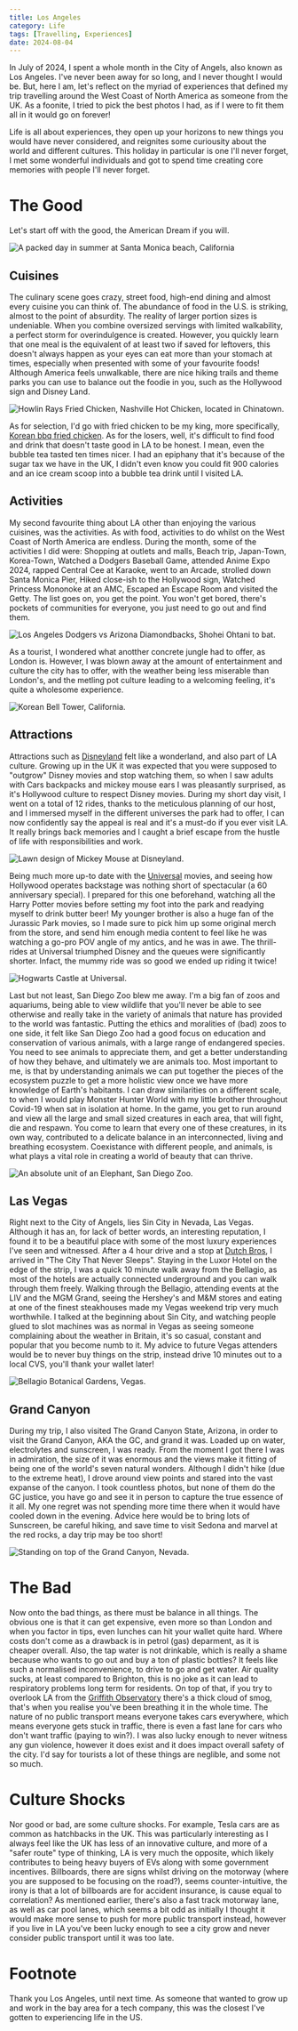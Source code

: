 ```yaml
---
title: Los Angeles
category: Life
tags: [Travelling, Experiences]
date: 2024-08-04
---
```


In July of 2024, I spent a whole month in the City of Angels, also known as Los Angeles. I've never been away for so long, and I never thought I would be. But, here I am, let's reflect on the myriad of experiences that defined my trip travelling around the West Coast of North America as someone from the UK. As a foonite, I tried to pick the best photos I had, as if I were to fit them all in it would go on forever!

Life is all about experiences, they open up your horizons to new things you would have never considered, and reignites some curiousity about the world and different cultures. This holiday in particular is one I'll never forget, I met some wonderful individuals and got to spend time creating core memories with people I'll never forget.

# The Good
Let's start off with the good, the American Dream if you will.

![A packed day in summer at Santa Monica beach, California](../images/post-images/santa-monica-beach.jpg)

## Cuisines
The culinary scene goes crazy, street food, high-end dining and almost every cuisine you can think of. The abundance of food in the U.S. is striking, almost to the point of absurdity. The reality of larger portion sizes is undeniable. When you combine oversized servings with limited walkability, a perfect storm for overindulgence is created. However, you quickly learn that one meal is the equivalent of at least two if saved for leftovers, this doesn't always happen as your eyes can eat more than your stomach at times, especially when presented with some of your favourite foods! Although America feels unwalkable, there are nice hiking trails and theme parks you can use to balance out the foodie in you, such as the Hollywood sign and Disney Land.

![Howlin Rays Fried Chicken, Nashville Hot Chicken, located in Chinatown.](../images/post-images/howlin-rays.jpg)

As for selection, I'd go with fried chicken to be my king, more specifically, [Korean bbq fried chicken](https://bbqchicken.com/). As for the losers, well, it's difficult to find food and drink that doesn't taste good in LA to be honest. I mean, even the bubble tea tasted ten times nicer. I had an epiphany that it's because of the sugar tax we have in the UK, I didn't even know you could fit 900 calories and an ice cream scoop into a bubble tea drink until I visited LA.

## Activities
My second favourite thing about LA other than enjoying the various cuisines, was the activities. As with food, activities to do whilst on the West Coast of North America are endless. During the month, some of the activities I did were: Shopping at outlets and malls, Beach trip, Japan-Town, Korea-Town, Watched a Dodgers Baseball Game, attended Anime Expo 2024, rapped Central Cee at Karaoke, went to an Arcade, strolled down Santa Monica Pier, Hiked close-ish to the Hollywood sign, Watched Princess Mononoke at an AMC, Escaped an Escape Room and visited the Getty. The list goes on, you get the point. You won't get bored, there's pockets of communities for everyone, you just need to go out and find them.

![Los Angeles Dodgers vs Arizona Diamondbacks, Shohei Ohtani to bat.](../images/post-images/dodgers-ohtani-baseball.jpg)

As a tourist, I wondered what anotther concrete jungle had to offer, as London is. However, I was blown away at the amount of entertainment and culture the city has to offer, with the weather being less miserable than London's, and the metling pot culture leading to a welcoming feeling, it's quite a wholesome experience.

![Korean Bell Tower, California.](../images/post-images/korean-bell-tower.png)

## Attractions
Attractions such as [Disneyland](https://disneyland.disney.go.com/) felt like a wonderland, and also part of LA culture. Growing up in the UK it was expected that you were supposed to "outgrow" Disney movies and stop watching them, so when I saw adults with Cars backpacks and mickey mouse ears I was pleasantly surprised, as it's Hollywood culture to respect Disney movies. During my short day visit, I went on a total of 12 rides, thanks to the meticulous planning of our host, and I immersed myself in the different universes the park had to offer, I can now confidently say the appeal is real and it's a must-do if you ever visit LA. It really brings back memories and I caught a brief escape from the hustle of life with responsibilities and work.

![Lawn design of Mickey Mouse at Disneyland.](../images/post-images/disney.jpg)

Being much more up-to date with the [Universal](https://www.universalstudioshollywood.com/web/en/us) movies, and seeing how Hollywood operates backstage was nothing short of spectacular (a 60 anniversary special). I prepared for this one beforehand, watching all the Harry Potter movies before setting my foot into the park and readying myself to drink butter beer! My younger brother is also a huge fan of the Jurassic Park movies, so I made sure to pick him up some original merch from the store, and send him enough media content to feel like he was watching a go-pro POV angle of my antics, and he was in awe. The thrill-rides at Universal triumphed Disney and the queues were significantly shorter. Infact, the mummy ride was so good we ended up riding it twice!

![Hogwarts Castle at Universal.](../images/post-images/harry-potter-universal.jpg)

Last but not least, San Diego Zoo blew me away. I'm a big fan of zoos and aquariums, being able to view wildlife that you'll never be able to see otherwise and really take in the variety of animals that nature has provided to the world was fantastic. Putting the ethics and moralities of (bad) zoos to one side, it felt like San Diego Zoo had a good focus on education and conservation of various animals, with a large range of endangered species. You need to see animals to appreciate them, and get a better understanding of how they behave, and ultimately we are animals too. Most important to me, is that by understanding animals we can put together the pieces of the ecosystem puzzle to get a more holistic view once we have more knowledge of Earth's habitants. I can draw similarities on a different scale, to when I would play Monster Hunter World with my little brother throughout Covid-19 when sat in isolation at home. In the game, you get to run around and view all the large and small sized creatures in each area, that will fight, die and respawn. You come to learn that every one of these creatures, in its own way, contributed to a delicate balance in an interconnected, living and breathing ecosystem. Coexistance with different people, and animals, is what plays a vital role in creating a world of beauty that can thrive.

![An absolute unit of an Elephant, San Diego Zoo.](../images/post-images/elephant-san-diego-zoo.jpg)

## Las Vegas
Right next to the City of Angels, lies Sin City in Nevada, Las Vegas. Although it has an, for lack of better words, an interesting reputation, I found it to be a beautiful place with some of the most luxury experiences I've seen and witnessed. After a 4 hour drive and a stop at [Dutch Bros](https://www.dutchbros.com/), I arrived in "The City That Never Sleeps". Staying in the Luxor Hotel on the edge of the strip, I was a quick 10 minute walk away from the Bellagio, as most of the hotels are actually connected underground and you can walk through them freely. Walking through the Bellagio, attending events at the LIV and the MGM Grand, seeing the Hershey's and M&M stores and eating at one of the finest steakhouses made my Vegas weekend trip very much worthwhile. I talked at the beginning about Sin City, and watching people glued to slot machines was as normal in Vegas as seeing someone complaining about the weather in Britain, it's so casual, constant and popular that you become numb to it. My advice to future Vegas attenders would be to never buy things on the strip, instead drive 10 minutes out to a local CVS, you'll thank your wallet later!

![Bellagio Botanical Gardens, Vegas.](../images/post-images/bellagio-gardens-vegas.jpg)

## Grand Canyon
During my trip, I also visited The Grand Canyon State, Arizona, in order to visit the Grand Canyon, AKA the GC, and grand it was. Loaded up on water, electrolytes and sunscreen, I was ready. From the moment I got there I was in admiration, the size of it was enormous and the views make it fitting of being one of the world's seven natural wonders. Although I didn't hike (due to the extreme heat), I drove around view points and stared into the vast expanse of the canyon. I took countless photos, but none of them do the GC justice, you have go and see it in person to capture the true essence of it all. My one regret was not spending more time there when it would have cooled down in the evening. Advice here would be to bring lots of Sunscreen, be careful hiking, and save time to visit Sedona and marvel at the red rocks, a day trip may be too short!

![Standing on top of the Grand Canyon, Nevada.](../images/post-images/grand-canyon-me.jpg)

# The Bad
Now onto the bad things, as there must be balance in all things. The obvious one is that it can get expensive, even more so than London and when you factor in tips, even lunches can hit your wallet quite hard. Where costs don't come as a drawback is in petrol (gas) deparment, as it is cheaper overall. Also, the tap water is not drinkable, which is really a shame because who wants to go out and buy a ton of plastic bottles? It feels like such a normalised inconvenience, to drive to go and get water. Air quality sucks, at least compared to Brighton, this is no joke as it can lead to respiratory problems long term for residents. On top of that, if you try to overlook LA from the [Griffith Observatory](https://griffithobservatory.org/) there's a thick cloud of smog, that's when you realise you've been breathing it in the whole time. The nature of no public transport means everyone takes cars everywhere, which means everyone gets stuck in traffic, there is even a fast lane for cars who don't want traffic (paying to win?). I was also lucky enough to never witness any gun violence, however it does exist and it does impact overall safety of the city. I'd say for tourists a lot of these things are neglible, and some not so much.

# Culture Shocks
Nor good or bad, are some culture shocks. For example, Tesla cars are as common as hatchbacks in the UK. This was particularly interesting as I always feel like the UK has less of an innovative culture, and more of a "safer route" type of thinking, LA is very much the opposite, which likely contributes to being heavy buyers of EVs along with some government incentives. Billboards, there are signs whilst driving on the motorway (where you are supposed to be focusing on the road?), seems counter-intuitive, the irony is that a lot of billboards are for accident insurance, is cause equal to correlation? As mentioned earlier, there's also a fast track motorway lane, as well as car pool lanes, which seems a bit odd as initially I thought it would make more sense to push for more public transport instead, however if you live in LA you've been lucky enough to see a city grow and never consider public transport until it was too late.

# Footnote
Thank you Los Angeles, until next time. As someone that wanted to grow up and work in the bay area for a tech company, this was the closest I've gotten to experiencing life in the US.